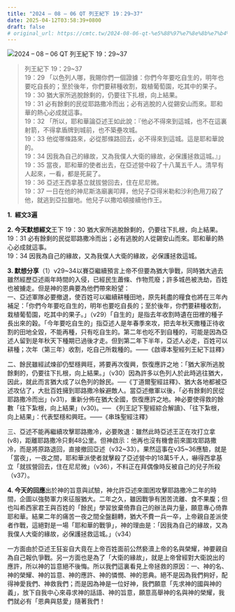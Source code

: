 ```yaml
---
title: "2024 – 08 – 06 QT 列王紀下 19：29~37"
date: 2025-04-12T03:58:39+0800
draft: false
# original_url: https://cmtc.tw/2024-08-06-qt-%e5%88%97%e7%8e%8b%e7%b4%80%e4%b8%8b-19%ef%bc%9a2937
---
```


![2024 – 08 – 06 QT 列王紀下 19：29~37](/images/qt.jpg  "2024 – 08 – 06 QT 列王紀下 19：29~37")

> 列王紀下 19：29~37  
> 19：29 「以色列人哪，我賜你們一個證據：你們今年要吃自生的，明年也要吃自長的；至於後年，你們要耕種收割，栽植葡萄園，吃其中的果子。  
> 19：30 猶大家所逃脫餘剩的，仍要往下扎根，向上結果。  
> 19：31 必有餘剩的民從耶路撒冷而出；必有逃脫的人從錫安山而來。耶和華的熱心必成就這事。  
> 19：32 「所以，耶和華論亞述王如此說：『他必不得來到這城，也不在這裏射箭，不得拿盾牌到城前，也不築壘攻城。  
> 19：33 他從哪條路來，必從那條路回去，必不得來到這城。這是耶和華說的。  
> 19：34 因我為自己的緣故，又為我僕人大衛的緣故，必保護拯救這城。』」  
> 19：35 當夜，耶和華的使者出去，在亞述營中殺了十八萬五千人。清早有人起來，一看，都是死屍了。  
> 19：36 亞述王西拿基立就拔營回去，住在尼尼微。  
> 19：37 一日在他的神尼斯洛廟裏叩拜，他兒子亞得米勒和沙利色用刀殺了他，就逃到亞拉臘地。他兒子以撒哈頓接續他作王。

**1.  經文3遍**

**2. 今天默想經文**王下 19：30 猶大家所逃脫餘剩的，仍要往下扎根，向上結果。  
19：31 必有餘剩的民從耶路撒冷而出；必有逃脫的人從錫安山而來。耶和華的熱心必成就這事。  
19：34 因我為自己的緣故，又為我僕人大衛的緣故，必保護拯救這城。

**3. 默想分享**（1）v29~34以賽亞繼續預言上帝不但要為猶大爭戰，同時猶大過去雖然經歷亞述兩年時間的入侵，已經民生蕭條、作物荒廢；許多城邑被洗劫，百姓也被擄走。但是神的恩典要為他們帶來盼望：  
一、亞述軍隊必要撤退，使百姓可以繼續耕種田地，原先耗盡的糧食也將在三年內補足：「你們今年要吃自生的，明年也要吃自長的；至於後年，你們要耕種收割，栽植葡萄園，吃其中的果子。」（v29）「自生的」是指去年收割時遺在田裡的種子長出來的穀。「今年要吃自生的」指亞述人是年春季來攻，把去年秋天撒種正待收割的田地全毀，不能再種，只有吃自生的。第二年也吃不到自種的，可能是因為亞述人留到是年秋天下種期已過後才走。但到第二年下半年，亞述人必走，百姓可以耕種；次年（第三年）收割，吃自己所栽種的。――《啟導本聖經列王紀下註釋》

二、餘民雖經試煉卻仍堅穩興旺，將要再次復興，恢復應許之地：「猶大家所逃脫餘剩的，仍要往下扎根，向上結果。」（v30）因為許多以色列人於此時逃往猶大，因此，就此而言猶大成了以色列的餘民。──《丁道爾聖經註釋》、猶大各地都被亞述攻佔了，大批百姓擁到耶路撒冷躲避敵人。當亞述撤軍以後，「必有餘剩的民從耶路撒冷而出」(v31)，重新分佈在猶大全國，恢復應許之地。神必要使得救的餘數「往下紮根，向上結果」(v30)。── 《列王記下聖經綜合解讀》、「往下紮根，向上結果」：代表堅穩和興旺。――《串珠聖經注釋》

三、亞述不能再繼續攻擊耶路撒冷，必要敗退：雖然此時亞述王正在攻打立拿(v8)，距離耶路撒冷只剩48公里。但神啟示：他再也沒有機會前來圍攻耶路撒冷，而是將原路退回，直接撤回亞述（v32~33）。果然這事在v35~36應驗，就是「當夜」，一夜之間，耶和華派使者就擊殺了亞述營中的18萬5千人，嚇得西拿基立「就拔營回去，住在尼尼微」（v36），不料正在拜偶像時反被自己的兒子所殺（v37）。

**4. 今天的回應**出於神的旨意與試驗，神允許亞述來圍困攻擊耶路撒冷二年的時間，企圖以強勢軍力來征服猶大。二年之久，雖因戰爭有困苦流離、食不果腹；但也叫希西家君王與百姓的「餘民」學習放棄倚靠自己的辦法與力量，願意專心倚靠耶和華。結果二年的痛苦一夜之間全盤翻轉，猶大不費一兵一卒，上帝親自差派使者作戰，這絕對是一場「耶和華的戰爭」，神的理由是：「因我為自己的緣故，又為我僕人大衛的緣故，必保護拯救這城。」（v34）

一方面由於亞述王狂妄自大竟在上帝百姓面前公然褻瀆上帝的名與榮耀，神要親自為自己報仇爭戰。另一方面也是為了「大衛的緣故」，就是上帝曾經對大衛說出的應許，所以神的旨意絕不後悔。所以我們這裏看見上帝拯救的原因：一、神的名、神的榮耀、神的旨意、神的應許、神的憐憫、神的恩典。絕不是因為我們夠好，配得神愛我們、神救我們；而是因為神是一位好神，我們願意「先求神的國與神的義」，放下自我中心來尋求神的話語、神的旨意，願意高舉神的名與神的榮耀，我們就必有「恩典與慈愛」隨著我們！